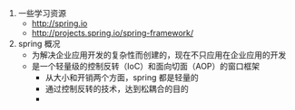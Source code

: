 1. 一些学习资源  
	* http://spring.io
	* http://projects.spring.io/spring-framework/
2. spring 概况
	* 为解决企业应用开发的复杂性而创建的，现在不只应用在企业应用的开发
	* 是一个轻量级的控制反转（IoC）和面向切面（AOP）的窗口框架
		- 从大小和开销两个方面，spring 都是轻量的
		- 通过控制反转的技术，达到松耦合的目的
		-  